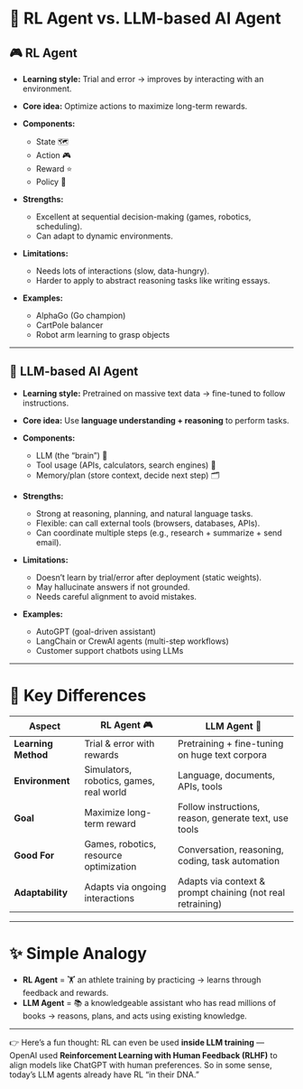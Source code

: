 # 🔹 RL Agent vs. LLM-based AI Agent

## 🎮 RL Agent

* **Learning style:** Trial and error → improves by interacting with an environment.
* **Core idea:** Optimize actions to maximize long-term rewards.
* **Components:**

  * State 🗺️
  * Action 🎮
  * Reward ⭐
  * Policy 📜
* **Strengths:**

  * Excellent at sequential decision-making (games, robotics, scheduling).
  * Can adapt to dynamic environments.
* **Limitations:**

  * Needs lots of interactions (slow, data-hungry).
  * Harder to apply to abstract reasoning tasks like writing essays.
* **Examples:**

  * AlphaGo (Go champion)
  * CartPole balancer
  * Robot arm learning to grasp objects

---

## 🧠 LLM-based AI Agent

* **Learning style:** Pretrained on massive text data → fine-tuned to follow instructions.
* **Core idea:** Use **language understanding + reasoning** to perform tasks.
* **Components:**

  * LLM (the “brain”) 🧠
  * Tool usage (APIs, calculators, search engines) 🔧
  * Memory/plan (store context, decide next step) 🗂️
* **Strengths:**

  * Strong at reasoning, planning, and natural language tasks.
  * Flexible: can call external tools (browsers, databases, APIs).
  * Can coordinate multiple steps (e.g., research + summarize + send email).
* **Limitations:**

  * Doesn’t learn by trial/error after deployment (static weights).
  * May hallucinate answers if not grounded.
  * Needs careful alignment to avoid mistakes.
* **Examples:**

  * AutoGPT (goal-driven assistant)
  * LangChain or CrewAI agents (multi-step workflows)
  * Customer support chatbots using LLMs

---

# 🔑 Key Differences

| Aspect              | RL Agent 🎮                             | LLM Agent 🧠                                               |
| ------------------- | --------------------------------------- | ---------------------------------------------------------- |
| **Learning Method** | Trial & error with rewards              | Pretraining + fine-tuning on huge text corpora             |
| **Environment**     | Simulators, robotics, games, real world | Language, documents, APIs, tools                           |
| **Goal**            | Maximize long-term reward               | Follow instructions, reason, generate text, use tools      |
| **Good For**        | Games, robotics, resource optimization  | Conversation, reasoning, coding, task automation           |
| **Adaptability**    | Adapts via ongoing interactions         | Adapts via context & prompt chaining (not real retraining) |

---

# ✨ Simple Analogy

* **RL Agent** = 🏋️ an athlete training by practicing → learns through feedback and rewards.
* **LLM Agent** = 📚 a knowledgeable assistant who has read millions of books → reasons, plans, and acts using existing knowledge.

---

👉 Here’s a fun thought: RL can even be used **inside LLM training** — OpenAI used **Reinforcement Learning with Human Feedback (RLHF)** to align models like ChatGPT with human preferences. So in some sense, today’s LLM agents already have RL “in their DNA.”
